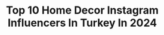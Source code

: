 ---
title: Top 10 Home Decor Instagram Influencers In Turkey In 2024
description: >-
  Find top home decor Instagram influencers in Turkey in 2024. Most popular hashtags: #homedecor #interiordesign #home #photooftheday.
platform: Instagram
hits: 265
text_top: Analyze the most popular Instagram profiles on inBeat.
text_bottom: Our platform aggregates 265 Instagram influencers like this in Turkey for you to pitch.
profiles:
  - username: "filiz_home"
    fullname: >-
      filiz_home
    bio: >-
      M.K.A.💖 Masa sunumları ve ev dekorasyonu #homedecor #dekorasyonfikirleri FARMASİ ÜRüNLERİ İÇİN LİNK'E TIKLAYIP ÜYE OLUP SATIN ALABİLİRSİNİZ
    location: "Turkey"
    followers: 175948
    engagement: 114
    commentsToLikes: 0.063192
    id: ck8sylp3dl7ef0j78t5ha5aiw
    verified: false
    hashtags: "#tabledesign, #passionista, #masasunumu, #dekorasyonfikirleri"
  - username: "girlafikir"
    fullname: >-
      gırla fikir
    bio: >-
      🏠 homedecoration 💡DIY project 🌿 lifestyle 📧girlafikirgirlafikir@gmail.com
    location: "Turkey"
    followers: 19218
    engagement: 309
    commentsToLikes: 0.063906
    id: ck139k8nylpyw0i19znaiosrh
    verified: false
    hashtags: "#09022017, #can"
  - username: "kaktusistan"
    fullname: >-
      K A K T U S İ S T A N 🌸
    bio: >-
      Cansu🧚🏼‍♀️ MEB♨️Öğretmen👫🏻 İş birliği için📩✨ #PatikKızım 🐈 #plant 🌿 #homedecor 🏡
    location: "Turkey"
    followers: 9320
    engagement: 560
    commentsToLikes: 0.036205
    id: ck8tdcum42uge0j78fl581750
    verified: false
    hashtags: "#kaktu, #kaktus, #monstera, #cactalicious"
  - username: "tgbyucel"
    fullname: >-
      Tuğba YÜCEL YILMAZ
    bio: >-
      🇹🇷 💛♥️ Lifestyle 💁🏻‍♀️ homedecoration 🏠 İletişim 📩tyucelgs@gmail.com
    location: "Turkey"
    followers: 24149
    engagement: 157
    commentsToLikes: 0.014411
    id: ck9hberybgih00j785boyvqin
    verified: false
    hashtags: "#coffeeculture, #tu, #koronag, #fotografia"
  - username: "macrahome"
    fullname: >-
      macrahome
    bio: >-
      Modern Macrame ©•Home Living ©•Cotton Rope © #letsmakesomethingnatural #homedecor Shop Online:
    location: "Turkey"
    followers: 31097
    engagement: 95
    commentsToLikes: 0.032451
    id: ckaor679zlw5w0i78g4wmfcb3
    verified: false
    hashtags: "#home, #bohemyatako, #makrome, #macramedecor"
  - username: "sevilovees"
    fullname: >-
      Sevil 🐘
    bio: >-
      🐘🦒🐅🦓🐆🦏 Frankfurt am Main 📍
    location: "Turkey"
    followers: 11683
    engagement: 1958
    commentsToLikes: 0.098041
    id: ckap5jrn6bzx10i78eg7yn8xn
    verified: false
    hashtags: "#instafashion, #spring, #reels, #outfitoftheday"
  - username: "mehmetioksuz"
    fullname: >-
      Mehmet Öksüz
    bio: >-
      Mekan, yemek, müzik yaparım. Daha niceleri öne çıkan hikayelerde. Yuva. @gibibodrum
    location: "Turkey"
    followers: 40943
    engagement: 1204
    commentsToLikes: 0.023878
    id: ck8t6n24ae6ma0j78siq8lvk9
    verified: false
    hashtags: "#interior, #evdekorasyonu, #architecture, #dekorasyon"
  - username: "istanbuldomes"
    fullname: >-
      ISTANBUL DOMES
    bio: >-
      Thousands Domes of the Istanbul All photos taken by @evrenmrt with iPhone #istanbuldomes
    location: "Turkey"
    followers: 10138
    engagement: 400
    commentsToLikes: 0.009431
    id: ckaox7pnpc5h00i78cr8kabyw
    verified: false
    hashtags: "#dome, #style, #artofinstagram, #travelling"
  - username: "gnl_lifestyle"
    fullname: >-
      Gönöl Cam
    bio: >-
      Owner & founder of @hollandstuffandco ▪️Influencer: Interior & Lifestyle▪️For collabs 👉📩/tanıtım ve iş birliği için 👉📩 ▪️HOLLAND📍BELGIUM
    location: "Turkey"
    followers: 139283
    engagement: 267
    commentsToLikes: 0.126653
    id: ckaoufddj017s0i78qjm8ahlp
    verified: false
    hashtags: "#ala, #passion4interior, #interiorwarrior, #igers"
  - username: "sahraherdili"
    fullname: >-
      ❥  S A H R A  ❥
    bio: >-
      𝐑𝐨𝐬𝐚 𝐍𝐢𝐥♡ 𝑀𝑎𝑙𝑖 𝑚üş𝑎𝑣𝑖𝑟 ~𝘪𝘯𝘧𝘭𝘶𝘦𝘯𝘤𝘦𝘳. 𝗔𝗻𝗻𝗲&𝗸ı𝘇 𝗸𝗼𝗺𝗯𝗶𝗻𝗹𝗲𝗿𝗶 ,𝘀𝗲𝘆𝗮𝗵𝗮𝘁 ,𝗮𝗹ış𝘃𝗲𝗿𝗶ş,𝗱𝗲𝗸𝗼𝗿𝗮𝘀𝘆𝗼𝗻 ö𝗻𝗲𝗿𝗶𝗹𝗲𝗿𝗶 🫶🏻𝗚ü𝗻𝗹ü𝗸 𝘆𝗮ş𝗮𝗺
    location: "Turkey"
    followers: 104356
    engagement: 174
    commentsToLikes: 0.020223
    id: ck8t2wpfy0zb60j78q7ahdbqw
    verified: false
    hashtags: "#homedecor, #2yas, #instagood, #weewell"
---